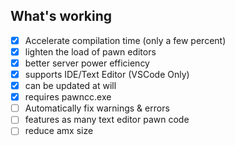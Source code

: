 ## What's working
- [x] Accelerate compilation time (only a few percent)
- [x] lighten the load of pawn editors
- [x] better server power efficiency
- [x] supports IDE/Text Editor (VSCode Only)
- [x] can be updated at will
- [x] requires pawncc.exe
- [ ] Automatically fix warnings & errors
- [ ] features as many text editor pawn code
- [ ] reduce amx size
